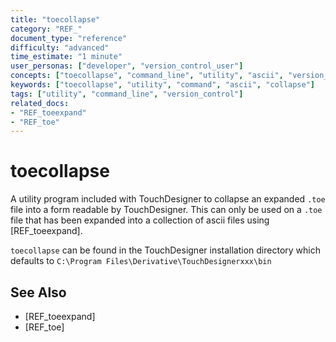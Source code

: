 ```yaml
---
title: "toecollapse"
category: "REF_"
document_type: "reference"
difficulty: "advanced"
time_estimate: "1 minute"
user_personas: ["developer", "version_control_user"]
concepts: ["toecollapse", "command_line", "utility", "ascii", "version_control"]
keywords: ["toecollapse", "utility", "command", "ascii", "collapse"]
tags: ["utility", "command_line", "version_control"]
related_docs:
- "REF_toeexpand"
- "REF_toe"
---
```


# toecollapse

A utility program included with TouchDesigner to collapse an expanded `.toe` file into a form readable by TouchDesigner. This can only be used on a `.toe` file that has been expanded into a collection of ascii files using [REF_toeexpand].

`toecollapse` can be found in the TouchDesigner installation directory which defaults to `C:\Program Files\Derivative\TouchDesignerxxx\bin`

## See Also

- [REF_toeexpand]
- [REF_toe]
